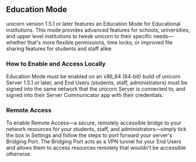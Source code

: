 ## Education Mode
unicorn version 1.5.1 or later features an Education Mode for Educational institutions. This mode provides advanced features for schools, universities, and upper level institutions to tweak unicorn to their specific needs—whether that's more flexible permissions, time locks, or improved file sharing features for students and staff alike.

### How to Enable and Access Locally
Education Mode must be enabled on an x86_64 (64-bit) build of unicorn Server 1.5.1 or later, and End Users (students, staff, administrators) must be signed into  the same network that the unicorn Server is connected to, and signed into their Server Communicator app with their credentials.

### Remote Access
To enable Remote Access—a secure, remotely accessible bridge to your network resources for your students, staff, and administrators—simply tick the box in Settings and follow the steps to port forward your server's Bridging Port. The Bridging Port acts as a VPN tunnel for your End Users and allows them to access resources remotely that wouldn't be accessible otherwise.
